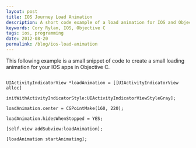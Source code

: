 ```yaml
---
layout: post
title: IOS Journey Load Animation
description: A short code example of a load animation for IOS and Objective C
keywords: Cory Rylan, IOS, Objective C
tags: ios, programming
date: 2012-08-20
permalink: /blog/ios-load-animation
---
```


This following example is a small snippet of code to create a small loading animation
for your IOS apps in Objective C.

<pre class="language-clike">
<code>
UIActivityIndicatorView *loadAnimation = [[UIActivityIndicatorView alloc] 
                                        
initWithActivityIndicatorStyle:UIActivityIndicatorViewStyleGray];
    
loadAnimation.center = CGPointMake(160, 220);
    
loadAnimation.hidesWhenStopped = YES;
   
[self.view addSubview:loadAnimation];
   
[loadAnimation startAnimating];
</code>
</pre>